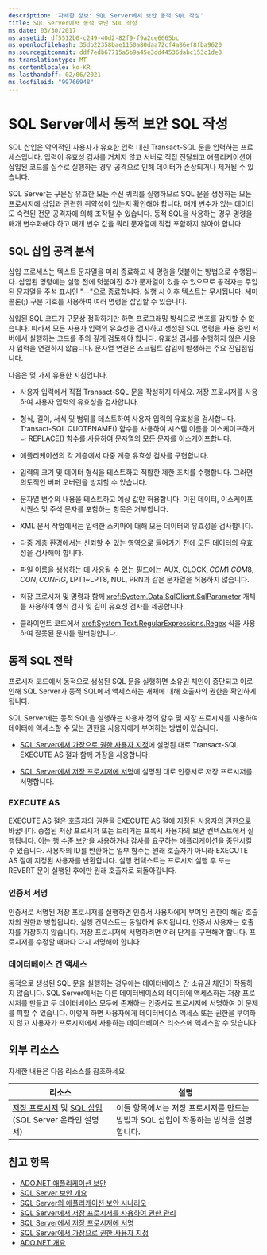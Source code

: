 ```yaml
---
description: '자세한 정보: SQL Server에서 보안 동적 SQL 작성'
title: SQL Server에서 동적 보안 SQL 작성
ms.date: 03/30/2017
ms.assetid: df5512b0-c249-40d2-82f9-f9a2ce6665bc
ms.openlocfilehash: 35db22358bae1150a80daa72cf4a86ef8fba9620
ms.sourcegitcommit: ddf7edb67715a5b9a45e3dd44536dabc153c1de0
ms.translationtype: MT
ms.contentlocale: ko-KR
ms.lasthandoff: 02/06/2021
ms.locfileid: "99766948"
---
```

# <a name="writing-secure-dynamic-sql-in-sql-server"></a>SQL Server에서 동적 보안 SQL 작성

SQL 삽입은 악의적인 사용자가 유효한 입력 대신 Transact-SQL 문을 입력하는 프로세스입니다. 입력이 유효성 검사를 거치지 않고 서버로 직접 전달되고 애플리케이션이 삽입된 코드를 실수로 실행하는 경우 공격으로 인해 데이터가 손상되거나 제거될 수 있습니다.  
  
 SQL Server는 구문상 유효한 모든 수신 쿼리를 실행하므로 SQL 문을 생성하는 모든 프로시저에 삽입과 관련한 취약성이 있는지 확인해야 합니다. 매개 변수가 있는 데이터도 숙련된 전문 공격자에 의해 조작될 수 있습니다. 동적 SQL을 사용하는 경우 명령을 매개 변수화해야 하고 매개 변수 값을 쿼리 문자열에 직접 포함하지 않아야 합니다.  
  
## <a name="anatomy-of-a-sql-injection-attack"></a>SQL 삽입 공격 분석  

 삽입 프로세스는 텍스트 문자열을 미리 종료하고 새 명령을 덧붙이는 방법으로 수행됩니다. 삽입된 명령에는 실행 전에 덧붙여진 추가 문자열이 있을 수 있으므로 공격자는 주입된 문자열을 주석 표시인 "--"으로 종료합니다. 실행 시 이후 텍스트는 무시됩니다. 세미콜론(;) 구분 기호를 사용하여 여러 명령을 삽입할 수 있습니다.  
  
 삽입된 SQL 코드가 구문상 정확하기만 하면 프로그래밍 방식으로 변조를 감지할 수 없습니다. 따라서 모든 사용자 입력의 유효성을 검사하고 생성된 SQL 명령을 사용 중인 서버에서 실행하는 코드를 주의 깊게 검토해야 합니다. 유효성 검사를 수행하지 않은 사용자 입력을 연결하지 않습니다. 문자열 연결은 스크립트 삽입이 발생하는 주요 진입점입니다.  
  
 다음은 몇 가지 유용한 지침입니다.  
  
- 사용자 입력에서 직접 Transact-SQL 문을 작성하지 마세요. 저장 프로시저를 사용하여 사용자 입력의 유효성을 검사합니다.  
  
- 형식, 길이, 서식 및 범위를 테스트하여 사용자 입력의 유효성을 검사합니다. Transact-SQL QUOTENAME() 함수를 사용하여 시스템 이름을 이스케이프하거나 REPLACE() 함수를 사용하여 문자열의 모든 문자를 이스케이프합니다.  
  
- 애플리케이션의 각 계층에서 다중 계층 유효성 검사를 구현합니다.  
  
- 입력의 크기 및 데이터 형식을 테스트하고 적합한 제한 조치를 수행합니다. 그러면 의도적인 버퍼 오버런을 방지할 수 있습니다.  
  
- 문자열 변수의 내용을 테스트하고 예상 값만 허용합니다. 이진 데이터, 이스케이프 시퀀스 및 주석 문자를 포함하는 항목은 거부합니다.  
  
- XML 문서 작업에서는 입력한 스키마에 대해 모든 데이터의 유효성을 검사합니다.  
  
- 다중 계층 환경에서는 신뢰할 수 있는 영역으로 들어가기 전에 모든 데이터의 유효성을 검사해야 합니다.  
  
- 파일 이름을 생성하는 데 사용될 수 있는 필드에는 AUX, CLOCK$, COM1~COM8, CON, CONFIG$, LPT1~LPT8, NUL, PRN과 같은 문자열을 허용하지 않습니다.  
  
- 저장 프로시저 및 명령과 함께 <xref:System.Data.SqlClient.SqlParameter> 개체를 사용하여 형식 검사 및 길이 유효성 검사를 제공합니다.  
  
- 클라이언트 코드에서 <xref:System.Text.RegularExpressions.Regex> 식을 사용하여 잘못된 문자를 필터링합니다.  
  
## <a name="dynamic-sql-strategies"></a>동적 SQL 전략  

 프로시저 코드에서 동적으로 생성된 SQL 문을 실행하면 소유권 체인이 중단되고 이로 인해 SQL Server가 동적 SQL에서 액세스하는 개체에 대해 호출자의 권한을 확인하게 됩니다.  
  
 SQL Server에는 동적 SQL을 실행하는 사용자 정의 함수 및 저장 프로시저를 사용하여 데이터에 액세스할 수 있는 권한을 사용자에게 부여하는 방법이 있습니다.  
  
- [SQL Server에서 가장으로 권한 사용자 지정](customizing-permissions-with-impersonation-in-sql-server.md)에 설명된 대로 Transact-SQL EXECUTE AS 절과 함께 가장을 사용합니다.  
  
- [SQL Server에서 저장 프로시저에 서명](signing-stored-procedures-in-sql-server.md)에 설명된 대로 인증서로 저장 프로시저를 서명합니다.  
  
### <a name="execute-as"></a>EXECUTE AS  

 EXECUTE AS 절은 호출자의 권한을 EXECUTE AS 절에 지정된 사용자의 권한으로 바꿉니다. 중첩된 저장 프로시저 또는 트리거는 프록시 사용자의 보안 컨텍스트에서 실행됩니다. 이는 행 수준 보안을 사용하거나 감사를 요구하는 애플리케이션을 중단시킬 수 있습니다. 사용자의 ID를 반환하는 일부 함수는 원래 호출자가 아니라 EXECUTE AS 절에 지정된 사용자를 반환합니다. 실행 컨텍스트는 프로시저 실행 후 또는 REVERT 문이 실행된 후에만 원래 호출자로 되돌아갑니다.  
  
### <a name="certificate-signing"></a>인증서 서명  

 인증서로 서명된 저장 프로시저를 실행하면 인증서 사용자에게 부여된 권한이 해당 호출자의 권한과 병합됩니다. 실행 컨텍스트는 동일하게 유지됩니다. 인증서 사용자는 호출자를 가장하지 않습니다. 저장 프로시저에 서명하려면 여러 단계를 구현해야 합니다. 프로시저를 수정할 때마다 다시 서명해야 합니다.  
  
### <a name="cross-database-access"></a>데이터베이스 간 액세스  

 동적으로 생성된 SQL 문을 실행하는 경우에는 데이터베이스 간 소유권 체인이 작동하지 않습니다. SQL Server에서는 다른 데이터베이스의 데이터에 액세스하는 저장 프로시저를 만들고 두 데이터베이스 모두에 존재하는 인증서로 프로시저에 서명하여 이 문제를 피할 수 있습니다. 이렇게 하면 사용자에게 데이터베이스 액세스 또는 권한을 부여하지 않고 사용자가 프로시저에서 사용하는 데이터베이스 리소스에 액세스할 수 있습니다.  
  
## <a name="external-resources"></a>외부 리소스  

 자세한 내용은 다음 리소스를 참조하세요.  
  
|리소스|설명|  
|--------------|-----------------|  
|[저장 프로시저](/sql/relational-databases/stored-procedures/stored-procedures-database-engine) 및 [SQL 삽입](/sql/relational-databases/security/sql-injection)(SQL Server 온라인 설명서)|이들 항목에서는 저장 프로시저를 만드는 방법과 SQL 삽입이 작동하는 방식을 설명합니다.|  
  
## <a name="see-also"></a>참고 항목

- [ADO.NET 애플리케이션 보안](../securing-ado-net-applications.md)
- [SQL Server 보안 개요](overview-of-sql-server-security.md)
- [SQL Server의 애플리케이션 보안 시나리오](application-security-scenarios-in-sql-server.md)
- [SQL Server에서 저장 프로시저를 사용하여 권한 관리](managing-permissions-with-stored-procedures-in-sql-server.md)
- [SQL Server에서 저장 프로시저에 서명](signing-stored-procedures-in-sql-server.md)
- [SQL Server에서 가장으로 권한 사용자 지정](customizing-permissions-with-impersonation-in-sql-server.md)
- [ADO.NET 개요](../ado-net-overview.md)

